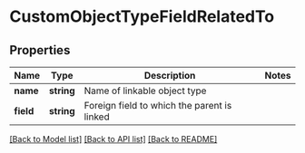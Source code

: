 # CustomObjectTypeFieldRelatedTo

## Properties
Name | Type | Description | Notes
------------ | ------------- | ------------- | -------------
**name** | **string** | Name of linkable object type | 
**field** | **string** | Foreign field to which the parent is linked | 

[[Back to Model list]](../README.md#documentation-for-models) [[Back to API list]](../README.md#documentation-for-api-endpoints) [[Back to README]](../README.md)


